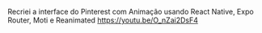 Recriei a interface do Pinterest com Animação usando React Native, Expo Router, Moti e Reanimated
https://youtu.be/O_nZai2DsF4
